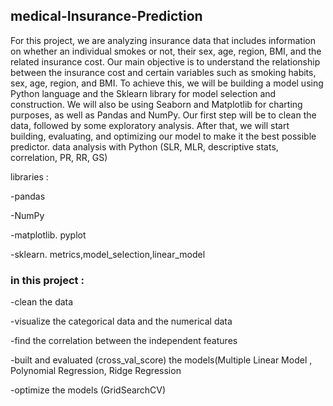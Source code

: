 ## medical-Insurance-Prediction
For this project, we are analyzing insurance data that includes information on whether an individual smokes or not, their sex, age, region, BMI, and the related insurance cost. Our main objective is to understand the relationship between the insurance cost and certain variables such as smoking habits, sex, age, region, and BMI. To achieve this, we will be building a model using Python language and the Sklearn library for model selection and construction. We will also be using Seaborn and Matplotlib for charting purposes, as well as Pandas and NumPy. Our first step will be to clean the data, followed by some exploratory analysis. After that, we will start building, evaluating, and optimizing our model to make it the best possible predictor. 
data analysis with Python (SLR, MLR, descriptive stats, correlation, PR, RR, GS)

libraries :

-pandas

-NumPy

-matplotlib. pyplot

-sklearn. metrics,model_selection,linear_model

### in this project :

-clean the data 

-visualize the categorical data and the numerical data 

-find the correlation between the independent features 

-built and evaluated (cross_val_score) the models(Multiple Linear Model , Polynomial Regression, Ridge Regression

-optimize the models (GridSearchCV)


